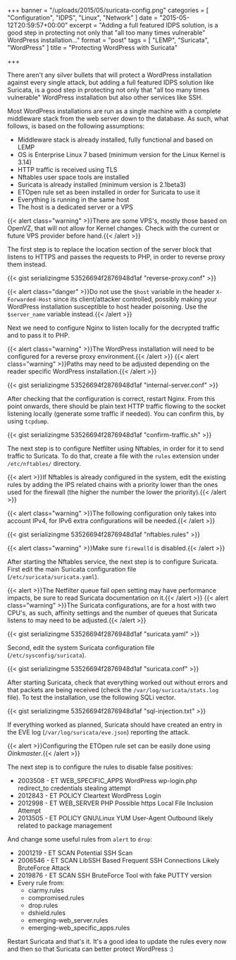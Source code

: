 +++
banner = "/uploads/2015/05/suricata-config.png"
categories = [ "Configuration", "IDPS", "Linux", "Network" ]
date = "2015-05-12T20:59:57+00:00"
excerpt = "Adding a full featured IDPS solution, is a good step in protecting not only that \"all too many times vulnerable\" WordPress installation..."
format = "post"
tags = [ "LEMP", "Suricata", "WordPress" ]
title = "Protecting WordPress with Suricata"

+++

There aren't any silver bullets that will protect a WordPress installation against every single attack, but adding a full featured IDPS solution like Suricata, is a good step in protecting not only that "all too many times vulnerable" WordPress installation but also other services like SSH.

<!--more-->

Most WordPress installations are run as a single machine with a complete middleware stack from the web server down to the database. As such, what follows, is based on the following assumptions:

* Middleware stack is already installed, fully functional and based on LEMP
* OS is Enterprise Linux 7 based (minimum version for the Linux Kernel is 3.14)
* HTTP traffic is received using TLS
* Nftables user space tools are installed
* Suricata is already installed (minimum version is 2.1beta3)
* ETOpen rule set as been installed in order for Suricata to use it
* Everything is running in the same host
* The host is a dedicated server or a VPS

{{< alert class="warning" >}}There are some VPS's, mostly those based on OpenVZ, that will not allow for Kernel changes. Check with the current or future VPS provider before hand.{{< /alert >}}

The first step is to replace the location section of the server block that listens to HTTPS and passes the requests to PHP, in order to reverse proxy them instead.

{{< gist serializingme 53526694f2876948d1af "reverse-proxy.conf" >}}

{{< alert class="danger" >}}Do not use the `$host` variable in the header `X-Forwarded-Host` since its client/attacker controlled, possibly making your WordPress installation susceptible to host header poisoning. Use the `$server_name` variable instead.{{< /alert >}}

Next we need to configure Nginx to listen locally for the decrypted traffic and to pass it to PHP.

{{< alert class="warning" >}}The WordPress installation will need to be configured for a reverse proxy environment.{{< /alert >}}
{{< alert class="warning" >}}Paths may need to be adjusted depending on the reader specific WordPress installation.{{< /alert >}}

{{< gist serializingme 53526694f2876948d1af "internal-server.conf" >}}

After checking that the configuration is correct, restart Nginx. From this point onwards, there should be plain text HTTP traffic flowing to the socket listening locally (generate some traffic if needed). You can confirm this, by using `tcpdump`.

{{< gist serializingme 53526694f2876948d1af "confirm-traffic.sh" >}}

The next step is to configure Netfilter using Nftables, in order for it to send traffic to Suricata. To do that, create a file with the `rules` extension under `/etc/nftables/` directory.

{{< alert >}}If Nftables is already configured in the system, edit the existing rules by adding the IPS related chains with a priority lower than the ones used for the firewall (the higher the number the lower the priority).{{< /alert >}}

{{< alert class="warning" >}}The following configuration only takes into account IPv4, for IPv6 extra configurations will be needed.{{< /alert >}}

{{< gist serializingme 53526694f2876948d1af "nftables.rules" >}}

{{< alert class="warning" >}}Make sure `firewalld` is disabled.{{< /alert >}}

After starting the Nftables service, the next step is to configure Suricata. First edit the main Suricata configuration file (`/etc/suricata/suricata.yaml`).

{{< alert >}}The Netfilter queue fail open setting may have performance impacts, be sure to read Suricata documentation on it.{{< /alert >}}
{{< alert class="warning" >}}The Suricata configurations, are for a host with two CPU's, as such, affinity settings and the number of queues that Suricata listens to may need to be adjusted.{{< /alert >}}

{{< gist serializingme 53526694f2876948d1af "suricata.yaml" >}}

Second, edit the system Suricata configuration file (`/etc/sysconfig/suricata`).

{{< gist serializingme 53526694f2876948d1af "suricata.conf" >}}

After starting Suricata, check that everything worked out without errors and that packets are being received (check the `/var/log/suricata/stats.log` file). To test the installation, use the following SQLi vector.

{{< gist serializingme 53526694f2876948d1af "sql-injection.txt" >}}

If everything worked as planned, Suricata should have created an entry in the EVE log (`/var/log/suricata/eve.json`) reporting the attack.

{{< alert >}}Configuring the ETOpen rule set can be easily done using *Oinkmaster*.{{< /alert >}}

The next step is to configure the rules to disable false positives:

* 2003508 - ET WEB\_SPECIFIC\_APPS WordPress wp-login.php redirect_to credentials stealing attempt
* 2012843 - ET POLICY Cleartext WordPress Login
* 2012998 - ET WEB_SERVER PHP Possible https Local File Inclusion Attempt
* 2013505 - ET POLICY GNU\Linux YUM User-Agent Outbound likely related to package management

And change some useful rules from `alert` to `drop`:

* 2001219 - ET SCAN Potential SSH Scan
* 2006546 - ET SCAN LibSSH Based Frequent SSH Connections Likely BruteForce Attack
* 2019876 - ET SCAN SSH BruteForce Tool with fake PUTTY version
* Every rule from:
  * ciarmy.rules
  * compromised.rules
  * drop.rules
  * dshield.rules
  * emerging-web_server.rules
  * emerging-web\_specific\_apps.rules

Restart Suricata and that's it. It's a good idea to update the rules every now and then so that Suricata can better protect WordPress :)
